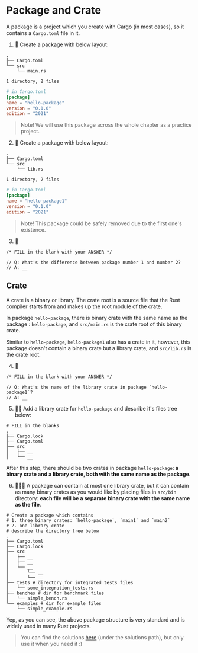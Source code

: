 # Package and Crate
A package is a project which you create with Cargo (in most cases), so it contains a `Cargo.toml` file in it.

1. 🌟 Create a package  with below layout:
```shell
.
├── Cargo.toml
└── src
    └── main.rs

1 directory, 2 files
```

```toml
# in Cargo.toml
[package]
name = "hello-package"
version = "0.1.0"
edition = "2021"
```

> Note! We will use this package across the whole chapter as a practice project.

2. 🌟 Create a package with below layout:
```shell
.
├── Cargo.toml
└── src
    └── lib.rs

1 directory, 2 files
```

```toml
# in Cargo.toml
[package]
name = "hello-package1"
version = "0.1.0"
edition = "2021"
```

> Note! This package could be safely removed due to the first one's existence.

3. 🌟 
```rust,editable
/* FILL in the blank with your ANSWER */

// Q: What's the difference between package number 1 and number 2?
// A: __
```


## Crate
A crate is a binary or library. The crate root is a source file that the Rust compiler starts from and makes up the root module of the crate.

In package `hello-package`, there is binary crate with the same name as the package : `hello-package`, and `src/main.rs` is the crate root of this binary crate.

Similar to `hello-package`, `hello-package1` also has a crate in it, however, this package doesn't contain a binary crate but a library crate, and `src/lib.rs` is the crate root.

4. 🌟
```rust,editable
/* FILL in the blank with your ANSWER */

// Q: What's the name of the library crate in package `hello-package1`?
// A: __
```


5. 🌟🌟 Add a library crate for `hello-package` and describe it's files tree below:
```shell,editable
# FILL in the blanks
.
├── Cargo.lock
├── Cargo.toml
├── src
│   ├── __
│   └── __
```

After this step, there should be two crates in package `hello-package`: **a binary crate and a library crate, both with the same name as the package**.

6. 🌟🌟🌟 A package can contain at most one library crate, but it can contain as many binary crates as you would like by placing files in `src/bin` directory: **each file will be a separate binary crate with the same name as the file**.

```shell,editable
# Create a package which contains 
# 1. three binary crates: `hello-package`, `main1` and `main2`
# 2. one library crate
# describe the directory tree below
.
├── Cargo.toml
├── Cargo.lock
├── src
│   ├── __
│   ├── __
│   └── __
│       └── __
│       └── __
├── tests # directory for integrated tests files
│   └── some_integration_tests.rs
├── benches # dir for benchmark files
│   └── simple_bench.rs
└── examples # dir for example files
    └── simple_example.rs
```

Yep, as you can see, the above package structure is very standard and is widely used in many Rust projects.


> You can find the solutions [here](https://github.com/sunface/rust-by-practice) (under the solutions path), but only use it when you need it :)
